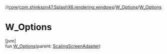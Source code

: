 //[core](../../../index.md)/[com.shinkson47.SplashX6.rendering.windows](../index.md)/[W_Options](index.md)/[W_Options](-w_-options.md)

# W_Options

[jvm]\
fun [W_Options](-w_-options.md)(parent: [ScalingScreenAdapter](../../com.shinkson47.SplashX6.rendering.ui/-scaling-screen-adapter/index.md))
